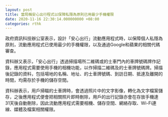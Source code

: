 ```yaml
---
layout: post
title: 當局稱安心出行程式以保障私隱為原則已用最少手機權限
date: 2020-11-16 22:30:14.000000000 +08:00
categories: rthk
---
```


政府資訊科技辦公室表示，設計「安心出行」流動應用程式時，以保障個人私隱為原則，流動應用程式已使用最少的手機權限，以及通過Google和蘋果的相關代碼審查。

資科辦又表示，「安心出行」透過掃描場所二維碼或的士車門內的車牌號碼牌作記錄，應用程式需要使用手機的相機功能，以作掃描二維碼及的士車牌號碼牌。掃描後記錄的資料，包括場地的名稱、地址、的士車牌號碼、到訪日期、抵達及離開的時間，均需存於手機的儲存空間。

資科辦表示，用戶掃瞄的士車牌時，會透過照片中的文字影像，轉化為文字檔案儲存，之後應用程式便會把相關照片即時刪除，用戶的出行記錄亦會在存放手機達31天後自動刪除，因此流動應用程式需要相機、儲存空間、網絡存取、Wi-Fi連線、媒體及檔案相關權限。
